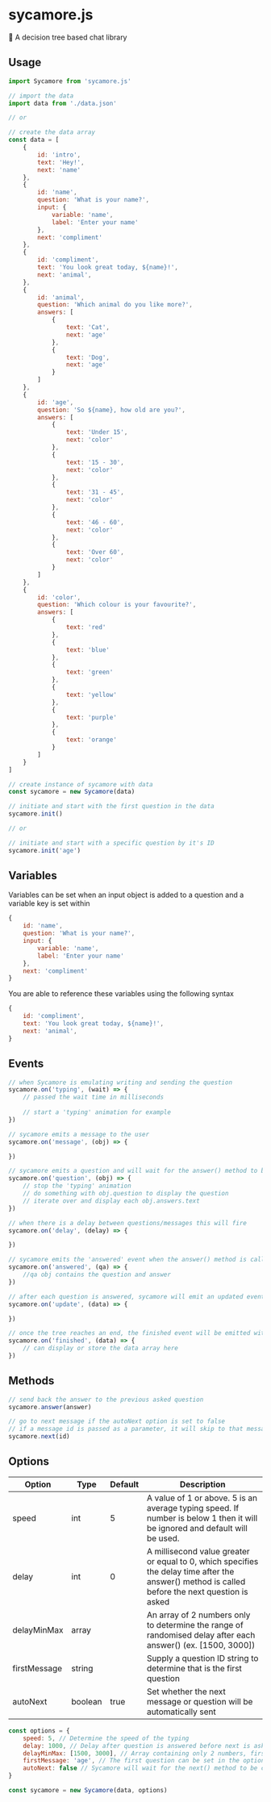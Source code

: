 # sycamore.js

🌲 A decision tree based chat library

## Usage

```javascript
import Sycamore from 'sycamore.js'

// import the data
import data from './data.json'

// or

// create the data array
const data = [
	{
		id: 'intro',
		text: 'Hey!',
		next: 'name'
	},
	{
		id: 'name',
		question: 'What is your name?',
		input: {
			variable: 'name',
			label: 'Enter your name'
		},
		next: 'compliment'
	},
	{
		id: 'compliment',
		text: 'You look great today, ${name}!',
		next: 'animal',
	},
	{
		id: 'animal',
		question: 'Which animal do you like more?',
		answers: [
			{
				text: 'Cat',
				next: 'age'
			},
			{
				text: 'Dog',
				next: 'age'
			}
		]
	},
	{
		id: 'age',
		question: 'So ${name}, how old are you?',
		answers: [
			{
				text: 'Under 15',
				next: 'color'
			},
			{
				text: '15 - 30',
				next: 'color'
			},
			{
				text: '31 - 45',
				next: 'color'
			},
			{
				text: '46 - 60',
				next: 'color'
			},
			{
				text: 'Over 60',
				next: 'color'
			}
		]
	},
	{
		id: 'color',
		question: 'Which colour is your favourite?',
		answers: [
			{
				text: 'red'
			},
			{
				text: 'blue'
			},
			{
				text: 'green'
			},
			{
				text: 'yellow'
			},
			{
				text: 'purple'
			},
			{
				text: 'orange'
			}
		]
	}
]

// create instance of sycamore with data
const sycamore = new Sycamore(data)

// initiate and start with the first question in the data
sycamore.init()

// or

// initiate and start with a specific question by it's ID
sycamore.init('age')
```

## Variables

Variables can be set when an input object is added to a question and a variable key is set within

```javascript
{
	id: 'name',
	question: 'What is your name?',
	input: {
		variable: 'name',
		label: 'Enter your name'
	},
	next: 'compliment'
}
```

You are able to reference these variables using the following syntax

```javascript
{
	id: 'compliment',
	text: 'You look great today, ${name}!',
	next: 'animal',
}
```

## Events

```javascript
// when Sycamore is emulating writing and sending the question
sycamore.on('typing', (wait) => {
	// passed the wait time in milliseconds
	
	// start a 'typing' animation for example
})

// sycamore emits a message to the user
sycamore.on('message', (obj) => {

})

// sycamore emits a question and will wait for the answer() method to be called in response
sycamore.on('question', (obj) => {
	// stop the 'typing' animation
	// do something with obj.question to display the question
	// iterate over and display each obj.answers.text
})

// when there is a delay between questions/messages this will fire
sycamore.on('delay', (delay) => {

})

// sycamore emits the 'answered' event when the answer() method is called
sycamore.on('answered', (qa) => {
	//qa obj contains the question and answer
})

// after each question is answered, sycamore will emit an updated event with the current collected data
sycamore.on('update', (data) => {

})

// once the tree reaches an end, the finished event will be emitted with the final collected data
sycamore.on('finished', (data) => {
	// can display or store the data array here
})
```

## Methods

```javascript
// send back the answer to the previous asked question
sycamore.answer(answer)

// go to next message if the autoNext option is set to false
// if a message id is passed as a parameter, it will skip to that message next
sycamore.next(id)
```

## Options

| Option | Type | Default | Description |
| --- | --- | --- | --- |
| speed | int | 5 | A value of 1 or above. 5 is an average typing speed. If number is below 1 then it will be ignored and default will be used.
| delay | int | 0 | A millisecond value greater or equal to 0, which specifies the delay time after the answer() method is called before the next question is asked
| delayMinMax | array | | An array of 2 numbers only to determine the range of randomised delay after each answer() (ex. [1500, 3000])
| firstMessage | string | | Supply a question ID string to determine that is the first question
| autoNext | boolean | true | Set whether the next message or question will be automatically sent

```javascript
const options = {
	speed: 5, // Determine the speed of the typing
	delay: 1000, // Delay after question is answered before next is asked, millisecond >= 0
	delayMinMax: [1500, 3000], // Array containing only 2 numbers, first index must be lower than second
	firstMessage: 'age', // The first question can be set in the options or passed as the first parameter to the init method
	autoNext: false // Sycamore will wait for the next() method to be called before advancing
}

const sycamore = new Sycamore(data, options)
```